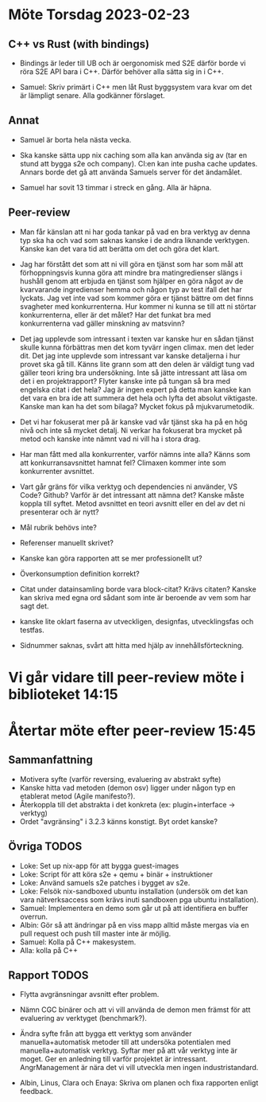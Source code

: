 # Möte Torsdag 2023-02-23


## C++ vs Rust (with bindings)
- Bindings är leder till UB och är oergonomisk med S2E därför borde vi röra S2E
  API bara i C++. Därför behöver alla sätta sig in i C++.

- Samuel: Skriv primärt i C++ men låt Rust byggsystem vara kvar om det är
  lämpligt senare. Alla godkänner förslaget.

## Annat
- Samuel är borta hela nästa vecka.

- Ska kanske sätta upp nix caching som alla kan använda sig av (tar en stund
  att bygga s2e och company). CI:en kan inte pusha cache updates. Annars borde
  det gå att använda Samuels server för det ändamålet.

- Samuel har sovit 13 timmar i streck en gång. Alla är häpna.

## Peer-review

- Man får känslan att ni har goda tankar på vad en bra verktyg av denna typ ska
  ha och vad som saknas kanske i de andra liknande verktygen. Kanske kan det
  vara tid att berätta om det och göra det klart.

- Jag har förstått det som att ni vill göra en tjänst som har som mål att
  förhoppningsvis kunna göra att mindre bra matingredienser slängs i hushåll
  genom att erbjuda en tjänst som hjälper en göra något av de kvarvarande
  ingredienser hemma och någon typ av test ifall det har lyckats. Jag vet inte
  vad som kommer göra er tjänst bättre om det finns svagheter med
  konkurrenterna. Hur kommer ni kunna se till att ni störtar konkurrenterna,
  eller är det målet? Har det funkat bra med konkurrenterna vad gäller
  minskning av matsvinn?

- Det jag upplevde som intressant i texten var kanske hur en sådan tjänst
  skulle kunna förbättras men det kom tyvärr ingen climax. men det leder dit.
  Det jag inte upplevde som intressant var kanske detaljerna i hur provet ska
  gå till. Känns lite grann som att den delen är väldigt tung vad gäller teori
  kring bra undersökning. Inte så jätte intressant att läsa om det i en
  projektrapport? Flyter kanske inte på tungan så bra med engelska citat i det
  hela? Jag är ingen expert på detta man kanske kan det vara en bra ide att
  summera det hela och lyfta det absolut viktigaste. Kanske man kan ha det som
  bilaga? Mycket fokus på mjukvarumetodik.

- Det vi har fokuserat mer på är kanske vad vår tjänst ska ha på en hög nivå
  och inte så mycket detalj. Ni verkar ha fokuserat bra mycket på metod och
  kanske inte nämnt vad ni vill ha i stora drag.

- Har man fått med alla konkurrenter, varför nämns inte alla? Känns som att
  konkurransavsnittet hamnat fel? Climaxen kommer inte som konkurrenter
  avsnittet.

- Vart går gräns för vilka verktyg och dependencies ni använder, VS Code?
  Github? Varför är det intressant att nämna det? Kanske måste koppla till
  syftet. Metod avsnittet en teori avsnitt eller en del av det ni presenterar
  och är nytt?

- Mål rubrik behövs inte?

- Referenser manuellt skrivet?

- Kanske kan göra rapporten att se mer professionellt ut?

- Överkonsumption definition korrekt?

- Citat under datainsamling borde vara block-citat? Krävs citaten? Kanske kan
  skriva med egna ord sådant som inte är beroende av vem som har sagt det.

- kanske lite oklart faserna av utveckligen, designfas, utvecklingsfas och
  testfas.

- Sidnummer saknas, svårt att hitta med hjälp av innehållsförteckning.


# Vi går vidare till peer-review möte i biblioteket 14:15

# Återtar möte efter peer-review 15:45

## Sammanfattning

- Motivera syfte (varför reversing, evaluering av abstrakt syfte)
- Kanske hitta vad metoden (demon osv) ligger under någon typ en etablerat
  metod (Agile manifesto?).
- Återkoppla till det abstrakta i det konkreta (ex: plugin+interface -> verktyg)
- Ordet "avgränsing" i 3.2.3 känns konstigt. Byt ordet kanske?

## Övriga TODOS

- Loke: Set up nix-app för att bygga guest-images
- Loke: Script för att köra s2e + qemu + binär + instruktioner
- Loke: Använd samuels s2e patches i bygget av s2e.
- Loke: Felsök nix-sandboxed ubuntu installation (undersök om det kan vara
  nätverksaccess som krävs inuti sandboxen pga ubuntu installation).
- Samuel: Implementera en demo som går ut på att identifiera en buffer overrun.
- Albin: Gör så att ändringar på en viss mapp alltid måste mergas via en pull
  request och push till master inte är möjlig.
- Samuel: Kolla på C++ makesystem.
- Alla: kolla på C++

## Rapport TODOS

- Flytta avgränsningar avsnitt efter problem.

- Nämn CGC binärer och att vi vill använda de demon men främst för att
  evaluering av verktyget (benchmark?).

- Ändra syfte från att bygga ett verktyg som använder manuella+automatisk
  metoder till att undersöka potentialen med manuella+automatisk verktyg.
  Syftar mer på att vår verktyg inte är moget. Ger en anledning till varför
  projektet är intressant. AngrManagement är nära det vi vill utveckla men
  ingen industristandard.

- Albin, Linus, Clara och Enaya: Skriva om planen och fixa rapporten enligt feedback.


